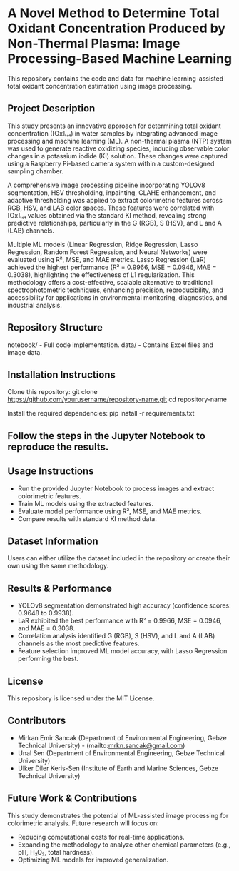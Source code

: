 # A Novel Method to Determine Total Oxidant Concentration Produced by Non-Thermal Plasma: Image Processing-Based Machine Learning
This repository contains the code and data for machine learning-assisted total oxidant concentration estimation using image processing.

## Project Description
This study presents an innovative approach for determining total oxidant concentration ([Ox]ₜₒₜ) in water samples by integrating advanced image processing and machine learning (ML). A non-thermal plasma (NTP) system was used to generate reactive oxidizing species, inducing observable color changes in a potassium iodide (KI) solution. These changes were captured using a Raspberry Pi-based camera system within a custom-designed sampling chamber.

A comprehensive image processing pipeline incorporating YOLOv8 segmentation, HSV thresholding, inpainting, CLAHE enhancement, and adaptive thresholding was applied to extract colorimetric features across RGB, HSV, and LAB color spaces. These features were correlated with [Ox]ₜₒₜ values obtained via the standard KI method, revealing strong predictive relationships, particularly in the G (RGB), S (HSV), and L and A (LAB) channels.

Multiple ML models (Linear Regression, Ridge Regression, Lasso Regression, Random Forest Regression, and Neural Networks) were evaluated using R², MSE, and MAE metrics. Lasso Regression (LaR) achieved the highest performance (R² = 0.9966, MSE = 0.0946, MAE = 0.3038), highlighting the effectiveness of L1 regularization. This methodology offers a cost-effective, scalable alternative to traditional spectrophotometric techniques, enhancing precision, reproducibility, and accessibility for applications in environmental monitoring, diagnostics, and industrial analysis.

## Repository Structure
notebook/ - Full code implementation.
data/ - Contains Excel files and image data.

## Installation Instructions
Clone this repository:
git clone https://github.com/yourusername/repository-name.git
cd repository-name

Install the required dependencies:
pip install -r requirements.txt

## Follow the steps in the Jupyter Notebook to reproduce the results.

## Usage Instructions
- Run the provided Jupyter Notebook to process images and extract colorimetric features.
- Train ML models using the extracted features.
- Evaluate model performance using R², MSE, and MAE metrics.
- Compare results with standard KI method data.

## Dataset Information
Users can either utilize the dataset included in the repository or create their own using the same methodology.

## Results & Performance
- YOLOv8 segmentation demonstrated high accuracy (confidence scores: 0.9648 to 0.9938).
- LaR exhibited the best performance with R² = 0.9966, MSE = 0.0946, and MAE = 0.3038.
- Correlation analysis identified G (RGB), S (HSV), and L and A (LAB) channels as the most predictive features.
- Feature selection improved ML model accuracy, with Lasso Regression performing the best.

## License
This repository is licensed under the MIT License.

## Contributors

- Mirkan Emir Sancak (Department of Environmental Engineering, Gebze Technical University) - (mailto:mrkn.sancak@gmail.com)
- Unal Sen (Department of Environmental Engineering, Gebze Technical University)
- Ulker Diler Keris-Sen (Institute of Earth and Marine Sciences, Gebze Technical University)

## Future Work & Contributions
This study demonstrates the potential of ML-assisted image processing for colorimetric analysis. Future research will focus on:
- Reducing computational costs for real-time applications.
- Expanding the methodology to analyze other chemical parameters (e.g., pH, H₂O₂, total hardness).
- Optimizing ML models for improved generalization.
